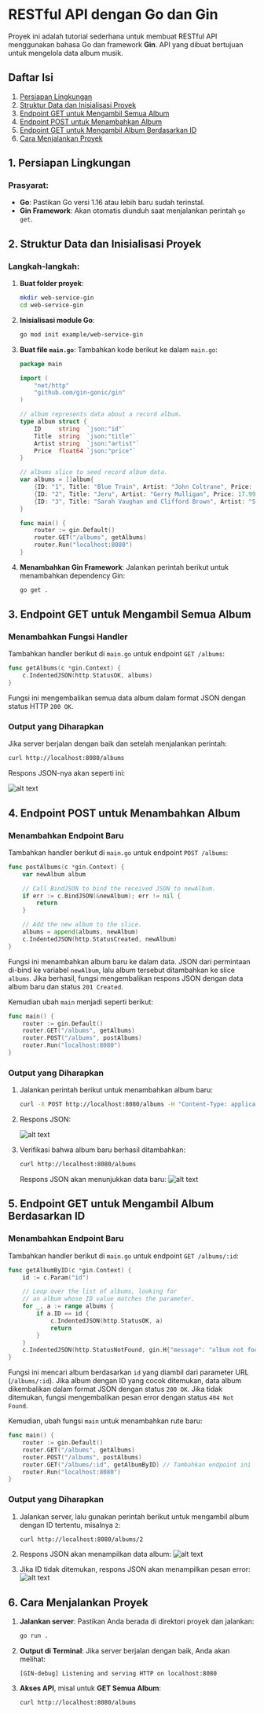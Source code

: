 # RESTful API dengan Go dan Gin
Proyek ini adalah tutorial sederhana untuk membuat RESTful API menggunakan bahasa Go dan framework **Gin**. API yang dibuat bertujuan untuk mengelola data album musik.

## Daftar Isi
1. [Persiapan Lingkungan](#persiapan-lingkungan)
2. [Struktur Data dan Inisialisasi Proyek](#struktur-data-dan-inisialisasi-proyek)
3. [Endpoint GET untuk Mengambil Semua Album](#endpoint-get-untuk-mengambil-semua-album)
4. [Endpoint POST untuk Menambahkan Album](#endpoint-post-untuk-menambahkan-album)
5. [Endpoint GET untuk Mengambil Album Berdasarkan ID](#endpoint-get-untuk-mengambil-album-berdasarkan-id)
6. [Cara Menjalankan Proyek](#cara-menjalankan-proyek)

## 1. Persiapan Lingkungan
### Prasyarat:
- **Go**: Pastikan Go versi 1.16 atau lebih baru sudah terinstal.
- **Gin Framework**: Akan otomatis diunduh saat menjalankan perintah `go get`.

## 2. Struktur Data dan Inisialisasi Proyek
### Langkah-langkah:
1. **Buat folder proyek**:
   ```bash
   mkdir web-service-gin
   cd web-service-gin
   ```

2. **Inisialisasi module Go**:
   ```bash
   go mod init example/web-service-gin
   ```

3. **Buat file `main.go`**:
   Tambahkan kode berikut ke dalam `main.go`:

   ```go
   package main

   import (
       "net/http"
       "github.com/gin-gonic/gin"
   )

   // album represents data about a record album.
   type album struct {
       ID     string  `json:"id"`
       Title  string  `json:"title"`
       Artist string  `json:"artist"`
       Price  float64 `json:"price"`
   }

   // albums slice to seed record album data.
   var albums = []album{
       {ID: "1", Title: "Blue Train", Artist: "John Coltrane", Price: 56.99},
       {ID: "2", Title: "Jeru", Artist: "Gerry Mulligan", Price: 17.99},
       {ID: "3", Title: "Sarah Vaughan and Clifford Brown", Artist: "Sarah Vaughan", Price: 39.99},
   }

   func main() {
       router := gin.Default()
       router.GET("/albums", getAlbums)
       router.Run("localhost:8080")
   }
   ```

4. **Menambahkan Gin Framework**:
   Jalankan perintah berikut untuk menambahkan dependency Gin:
   ```bash
   go get .
   ```

## 3. Endpoint GET untuk Mengambil Semua Album
### Menambahkan Fungsi Handler
Tambahkan handler berikut di `main.go` untuk endpoint `GET /albums`:
```go
func getAlbums(c *gin.Context) {
    c.IndentedJSON(http.StatusOK, albums)
}
```
Fungsi ini mengembalikan semua data album dalam format JSON dengan status HTTP `200 OK`.

### Output yang Diharapkan
Jika server berjalan dengan baik dan setelah menjalankan perintah:
```bash
curl http://localhost:8080/albums
```
Respons JSON-nya akan seperti ini:

![alt text](<https://github.com/wansabrina/Go-Web-Application/raw/main/web-service-gin/documentation/image.png>)

## 4. Endpoint POST untuk Menambahkan Album
### Menambahkan Endpoint Baru
Tambahkan handler berikut di `main.go` untuk endpoint `POST /albums`:
```go
func postAlbums(c *gin.Context) {
    var newAlbum album

    // Call BindJSON to bind the received JSON to newAlbum.
    if err := c.BindJSON(&newAlbum); err != nil {
        return
    }

    // Add the new album to the slice.
    albums = append(albums, newAlbum)
    c.IndentedJSON(http.StatusCreated, newAlbum)
}
```
Fungsi ini menambahkan album baru ke dalam data. JSON dari permintaan di-bind ke variabel `newAlbum`, lalu album tersebut ditambahkan ke slice `albums`. Jika berhasil, fungsi mengembalikan respons JSON dengan data album baru dan status `201 Created`.

Kemudian ubah `main` menjadi seperti berikut:
```go
func main() {
    router := gin.Default()
    router.GET("/albums", getAlbums)
    router.POST("/albums", postAlbums)
    router.Run("localhost:8080")
}
```

### Output yang Diharapkan
1. Jalankan perintah berikut untuk menambahkan album baru:
   ```bash
   curl -X POST http://localhost:8080/albums -H "Content-Type: application/json" -d "{\"id\":\"4\",\"title\":\"New Album\",\"artist\":\"New Artist\",\"price\":49.99}"
   ```
2. Respons JSON:

    ![alt text](<https://github.com/wansabrina/Go-Web-Application/raw/main/web-service-gin/documentation/image-1.png>)

3. Verifikasi bahwa album baru berhasil ditambahkan:
   ```bash
   curl http://localhost:8080/albums
   ```
   Respons JSON akan menunjukkan data baru:
    ![alt text](<https://github.com/wansabrina/Go-Web-Application/raw/main/web-service-gin/documentation/image-2.png>)

## **5. Endpoint GET untuk Mengambil Album Berdasarkan ID**

### **Menambahkan Endpoint Baru**
Tambahkan handler berikut di `main.go` untuk endpoint `GET /albums/:id`:
```go
func getAlbumByID(c *gin.Context) {
    id := c.Param("id")

    // Loop over the list of albums, looking for
    // an album whose ID value matches the parameter.
    for _, a := range albums {
        if a.ID == id {
            c.IndentedJSON(http.StatusOK, a)
            return
        }
    }
    c.IndentedJSON(http.StatusNotFound, gin.H{"message": "album not found"})
}
```
Fungsi ini mencari album berdasarkan `id` yang diambil dari parameter URL (`/albums/:id`). Jika album dengan ID yang cocok ditemukan, data album dikembalikan dalam format JSON dengan status `200 OK`. Jika tidak ditemukan, fungsi mengembalikan pesan error dengan status `404 Not Found`.

Kemudian, ubah fungsi `main` untuk menambahkan rute baru:
```go
func main() {
    router := gin.Default()
    router.GET("/albums", getAlbums)
    router.POST("/albums", postAlbums)
    router.GET("/albums/:id", getAlbumByID) // Tambahkan endpoint ini
    router.Run("localhost:8080")
}
```

### **Output yang Diharapkan**
1. Jalankan server, lalu gunakan perintah berikut untuk mengambil album dengan ID tertentu, misalnya `2`:
   ```bash
   curl http://localhost:8080/albums/2
   ```
2. Respons JSON akan menampilkan data album:
    ![alt text](<https://github.com/wansabrina/Go-Web-Application/raw/main/web-service-gin/documentation/image-3.png>)

3. Jika ID tidak ditemukan, respons JSON akan menampilkan pesan error:
    ![alt text](<https://github.com/wansabrina/Go-Web-Application/raw/main/web-service-gin/documentation/image-4.png>)

## 6. Cara Menjalankan Proyek
1. **Jalankan server**:
   Pastikan Anda berada di direktori proyek dan jalankan:
   ```bash
   go run .
   ```

2. **Output di Terminal**:
   Jika server berjalan dengan baik, Anda akan melihat:
   ```
   [GIN-debug] Listening and serving HTTP on localhost:8080
   ```

3. **Akses API**, misal untuk **GET Semua Album**:
     ```bash
     curl http://localhost:8080/albums
     ```
